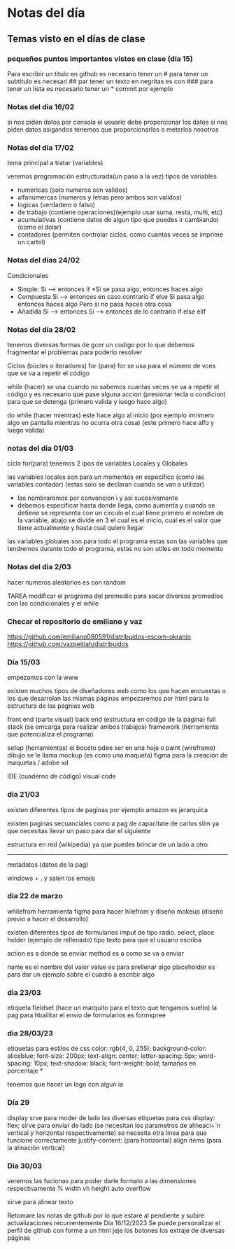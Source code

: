 # Notas del día
## Temas visto en el días de clase
### pequeños puntos importantes vistos en clase (día 15) 
Para escribir un titulo en github es necesario tener un #
para tener un subtitulo es necesari ##
par tener un texto en negritas es con ###
para tener un lista es necesario tener un * commit por ejemplo


### Notas del dia 16/02
si nos piden datos por consola el usuario debe proporcionar los datos
si nos piden datos asigandos tenemos que proporcionarlos o meterlos nosotros

### Notas del dia 17/02
tema principal a tratar (variables)

veremos programación estructurada(un paso a la vez)
tipos de variables
* numericas (solo numeros son validos)
* alfanumercas (numeros y letras pero ambos son validos)
* logicas (verdadero o falso)
* de trabajo (contiene operaciones)(ejemplo usar suma. resta, multi, etc)
* acumulativas (contiene datos de algun tipo que puedes ir cambiando) (como el dolar)
* contadores (permiten controlar ciclos, como cuantas veces se imprime un cartel)

### Notas del días 24/02
Condicionales
* Simple: Si --> entonces if *Si se pasa algo, entonces haces algo
* Compuesta Si --> entonces en caso contrario if else Si pasa algo entonces haces algo Pero si no pasa haces otra cosa
* Añadida Si --> entonces Si --> entonces de lo contrario if else elif

### Notas del día 28/02
tenemos diversas formas de gcer un codigo por lo que debemos fragmentar el problemas para poderlo resolver

Ciclos (búcles o iteradores)
for (para)
  for se usa para el  número de vces que se va a repetir el código 

while (hacer)
  se usa cuando no sabemos cuantas veces se va a repetir el código y es necesario que pase alguna accion (presionar tecla o condicion) para que se detenga
  (primero valida y luego hace algo)
  
do while (hacer mientras)
  este hace algo al inicio (por ejemplo imrimero algo en pantalla mientras no ocurra otra cosa)
  (este primero hace alfo y luego valida)
   
### notas del día 01/03
ciclo for(para)
tenemos 2 ipos de variables 
Locales y Globales

las variables locales son para un momentos en especifico (como las variables contador)
(estas solo se declaran cuando se van a utilizar)
* las nombraremos por convencion i y así sucesivamente
* debemos especificar hasta donde llega, como aumenta y cuando se detiene
se representa con un circulo el cual tiene primero el nombre de la variable, abajo se divide en 3 el cual es el inicio, cual es el valor que tiene actualmente y 
hasta cual quiero llegar



las variables globales son para todo el programa 
estas son las variables que tendremos durante todo el programa, estas no son utiles en todo momento 

### Notas del dia 2/03
hacer numeros aleatorios es con random

TAREA
modificar el programa del promedio para sacar diversos promedios
con las condicionales y el while
  
### Checar el repositorio de emiliano y vaz 
https://github.com/emiliano080591/distribuidos-escom-ukranio
https://github.com/vazpeitiah/distribuidos


### Día 15/03
empezamos con la www

existen muchos tipos de diseñadores web como los que hacen encuestas o los que desarrolan las mismas páginas 
empezaremos por html para la estructura de las pagnias web

front end (parte visual)
back end (estructura en código de la página)
full stack (se emcarga para realizar ambos trabajos)
framework (herramienta que potencializa el programa)



setup (herramientas)
el boceto pdee ser en una hoja o paint (wireframe)
dibujo se le llama mockup (es como una maqueta)
figma para la creación de maquetas / adobe xd

IDE (cuaderno de código) visual code



### dia 21/03
existen diferentes tipos de paginas
por ejemplo amazon es jerarquica 

existen paginas secuanciales 
como a pag de capacitate de carlos slim
ya que necesitas llevar un paso para dar el siguiente 

estructura en red
(wikipedia) ya que puedes brincar de un lado a otro 


---
metadatos (datos de la pag)

windows + . y salen los emojis


### dia 22 de marzo
whilefrom
herramienta figma para hacer hilefrom y diseño
mokeup (diseño previo a hacer el desarrollo)

existen diferentes tipos de formularios 
imput de tipo radio. select, 
place holder (ejemplo de rellenado)
tipo texto para que el usuario escriba

action es a donde se enviar
method es a como se va a enviar

name es el nombre del valor
value es para prellenar algo
placeholder es para dar un ejemplo sobre el cuadro a escribir algo



### dia 23/03
etiqueta fieldset (hace un marquito para el texto que tengamos suelto)
la pag para hbailitar el envio de formularios es formspree

### dia 28/03/23
etiquetas para estilos de css
color: rgb(4, 0, 255);
    background-color: aliceblue;
    font-size: 200px;
    text-align: center;
    letter-spacing: 5px;
    word-spacing: 10px;
    text-shadow: black;
    font-weight: bold;
tamaños en porcentaje *

tenemos que hacer un logo con algun ia 

### Día 29
display srve para moder de lado las diversas etiquetas para css
display: flex; sirve para enviar de lado (se necesitan los parametros de alineaci+´n vertical y horizontal respectivamente)
se necesita otra línea para que funcione correctamente
justify-content: (para horizontal)
align items (para la alinación vertical)

### Día 30/03
veremos las fucionas para poder darle formato a las dimensiones respectivamente
%     width 
vh    height
auto  overflow


<span> sirve para alinear texto

Retomare las notas de github por lo que estaré al pendiente y subire actualizaciones recurrentemente 
Día 16/12/2023
Se puede personalizar el perfil de github con forme a un html jeje 
los botones los extraje de diversas páginas


